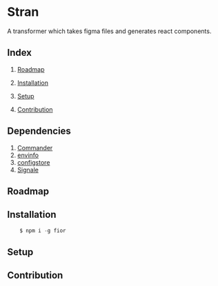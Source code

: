 
# Stran

A transformer which takes figma files and generates react components.



## Index

1. [Roadmap](#Roadmap)
2. [Installation](#Installation)
3. [Setup](#Setup)

4. [Contribution](#Contribution)


## Dependencies

1. [Commander](https://github.com/tj/commander.js#readme)
2. [envinfo](https://github.com/tabrindle/envinfo#readme)
3. [configstore](https://github.com/yeoman/configstore#readme)
4. [Signale](https://github.com/klaussinani/signale#readme)


## Roadmap


## Installation

```javascript
    $ npm i -g fior
```

## Setup







## Contribution